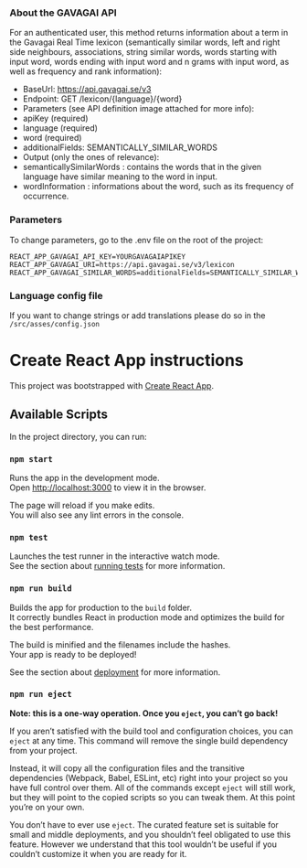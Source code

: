 ### About the GAVAGAI API
For an authenticated user, this method returns information about a term in the Gavagai Real Time lexicon (semantically similar words, left and right side neighbours, associations, string similar words, words starting with input word, words ending with input word and n grams with input word, as well as frequency and rank information):

- BaseUrl: https://api.gavagai.se/v3
- Endpoint: GET /lexicon/{language}/{word}
- Parameters (see API definition image attached for more info):
- apiKey (required)
- language (required)
- word (required)
- additionalFields: SEMANTICALLY_SIMILAR_WORDS
- Output (only the ones of relevance):
- semanticallySimilarWords : contains the words that in the given language have similar meaning to the word in input.
- wordInformation : informations about the word, such as its frequency of occurrence.


### Parameters
To change parameters, go to the .env file on the root of the project:

```
REACT_APP_GAVAGAI_API_KEY=YOURGAVAGAIAPIKEY
REACT_APP_GAVAGAI_URI=https://api.gavagai.se/v3/lexicon
REACT_APP_GAVAGAI_SIMILAR_WORDS=additionalFields=SEMANTICALLY_SIMILAR_WORDS
```

### Language config file
If you want to change strings or add translations please do so in the `/src/asses/config.json`


# Create React App instructions
This project was bootstrapped with [Create React App](https://github.com/facebook/create-react-app).

## Available Scripts

In the project directory, you can run:

### `npm start`

Runs the app in the development mode.<br>
Open [http://localhost:3000](http://localhost:3000) to view it in the browser.

The page will reload if you make edits.<br>
You will also see any lint errors in the console.

### `npm test`

Launches the test runner in the interactive watch mode.<br>
See the section about [running tests](https://facebook.github.io/create-react-app/docs/running-tests) for more information.

### `npm run build`

Builds the app for production to the `build` folder.<br>
It correctly bundles React in production mode and optimizes the build for the best performance.

The build is minified and the filenames include the hashes.<br>
Your app is ready to be deployed!

See the section about [deployment](https://facebook.github.io/create-react-app/docs/deployment) for more information.

### `npm run eject`

**Note: this is a one-way operation. Once you `eject`, you can’t go back!**

If you aren’t satisfied with the build tool and configuration choices, you can `eject` at any time. This command will remove the single build dependency from your project.

Instead, it will copy all the configuration files and the transitive dependencies (Webpack, Babel, ESLint, etc) right into your project so you have full control over them. All of the commands except `eject` will still work, but they will point to the copied scripts so you can tweak them. At this point you’re on your own.

You don’t have to ever use `eject`. The curated feature set is suitable for small and middle deployments, and you shouldn’t feel obligated to use this feature. However we understand that this tool wouldn’t be useful if you couldn’t customize it when you are ready for it.

